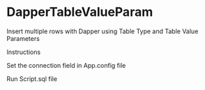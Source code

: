# DapperTableValueParam
Insert multiple rows with Dapper using Table Type and Table Value Parameters

Instructions

Set the connection field in App.config file

Run Script.sql file
